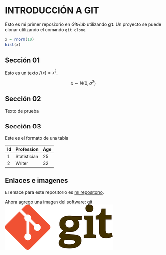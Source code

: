 # INTRODUCCIÓN A GIT

Esto es mi primer repositorio en *GitHub* utilizando **git**. Un proyecto se puede clonar utilizando el comando `git clone`.

```r
x = rnorm(10)
hist(x)
```

## Sección 01

Esto es un texto $f(x) = x^2$.

$$x \sim N(0, \sigma^2)$$

## Sección 02

Texto de prueba

## Sección 03

Este es el formato de una tabla

|Id | Profession | Age |
|-- | -- | -- |
|1 | Statistician | 25 |
|2 | Writer | 32 |

## Enlaces e imagenes

El  enlace para este repositorio es [mi repositorio](https://github.com/CarlosJrRamos/MiPrimerRepositorio).

Ahora agrego una imagen del software: git
![git](figuras/descarga.png)
